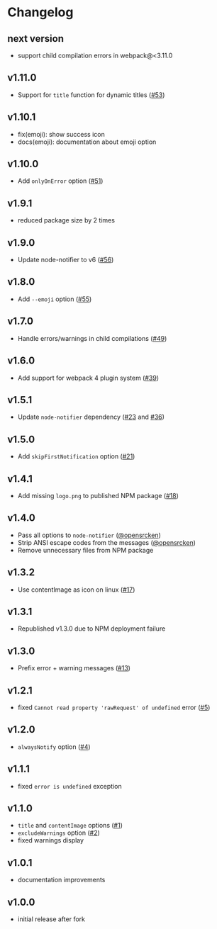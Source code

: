 
Changelog
===============================================================================

next version
-------------------------------------------------------------------------------
  
- support child compilation errors in webpack@<3.11.0


v1.11.0
-------------------------------------------------------------------------------
  
- Support for `title` function for dynamic titles  ([#53](https://github.com/Turbo87/webpack-notifier/pull/53))


v1.10.1
-------------------------------------------------------------------------------
  
- fix(emoji): show success icon
- docs(emoji): documentation about emoji option


v1.10.0
-------------------------------------------------------------------------------

- Add `onlyOnError` option ([#51](https://github.com/Turbo87/webpack-notifier/pull/51))


v1.9.1
-------------------------------------------------------------------------------

- reduced package size by 2 times


v1.9.0
-------------------------------------------------------------------------------

- Update node-notifier to v6 ([#56](https://github.com/Turbo87/webpack-notifier/pull/56))


v1.8.0
-------------------------------------------------------------------------------

- Add `--emoji` option ([#55](https://github.com/Turbo87/webpack-notifier/pull/55))


v1.7.0
-------------------------------------------------------------------------------

- Handle errors/warnings in child compilations ([#49](https://github.com/Turbo87/webpack-notifier/pull/49))


v1.6.0
-------------------------------------------------------------------------------

- Add support for webpack 4 plugin system ([#39](https://github.com/Turbo87/webpack-notifier/pull/39))


v1.5.1
-------------------------------------------------------------------------------

- Update `node-notifier` dependency ([#23](https://github.com/Turbo87/webpack-notifier/pull/23) and [#36](https://github.com/Turbo87/webpack-notifier/pull/36))


v1.5.0
-------------------------------------------------------------------------------

- Add `skipFirstNotification` option ([#21](https://github.com/Turbo87/webpack-notifier/pull/21))


v1.4.1
-------------------------------------------------------------------------------

- Add missing `logo.png` to published NPM package ([#18](https://github.com/Turbo87/webpack-notifier/pull/18))


v1.4.0
-------------------------------------------------------------------------------

- Pass all options to `node-notifier` ([@opensrcken](https://github.com/opensrcken))
- Strip ANSI escape codes from the messages ([@opensrcken](https://github.com/opensrcken))
- Remove unnecessary files from NPM package


v1.3.2
-------------------------------------------------------------------------------

- Use contentImage as icon on linux ([#17](https://github.com/Turbo87/webpack-notifier/pull/17))


v1.3.1
-------------------------------------------------------------------------------

- Republished v1.3.0 due to NPM deployment failure


v1.3.0
-------------------------------------------------------------------------------

- Prefix error + warning messages ([#13](https://github.com/Turbo87/webpack-notifier/pull/13))


v1.2.1
-------------------------------------------------------------------------------

- fixed `Cannot read property 'rawRequest' of undefined` error ([#5](https://github.com/Turbo87/webpack-notifier/issues/5))


v1.2.0
-------------------------------------------------------------------------------

- `alwaysNotify` option ([#4](https://github.com/Turbo87/webpack-notifier/pull/4))


v1.1.1
-------------------------------------------------------------------------------

- fixed `error is undefined` exception


v1.1.0
-------------------------------------------------------------------------------

- `title` and `contentImage` options ([#1](https://github.com/Turbo87/webpack-notifier/pull/1))
- `excludeWarnings` option ([#2](https://github.com/Turbo87/webpack-notifier/pull/2))
- fixed warnings display


v1.0.1
-------------------------------------------------------------------------------

- documentation improvements


v1.0.0
-------------------------------------------------------------------------------

- initial release after fork
